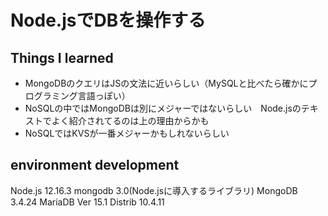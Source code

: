 # Node.jsでDBを操作する

## Things I learned

-  MongoDBのクエリはJSの文法に近いらしい（MySQLと比べたら確かにプログラミング言語っぽい）
-  NoSQLの中ではMongoDBは別にメジャーではないらしい　Node.jsのテキストでよく紹介されてるのは上の理由からかも
-  NoSQLではKVSが一番メジャーかもしれないらしい

## environment development

Node.js 12.16.3
mongodb 3.0(Node.jsに導入するライブラリ)
MongoDB 3.4.24
MariaDB Ver 15.1 Distrib 10.4.11
